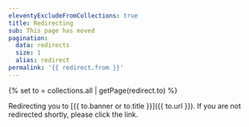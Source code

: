 ```yaml
---
eleventyExcludeFromCollections: true
title: Redirecting
sub: This page has moved
pagination:
  data: redirects
  size: 1
  alias: redirect
permalink: '{{ redirect.from }}'
---
```


{% set to = collections.all | getPage(redirect.to) %}

Redirecting you to [{{ to.banner or to.title }}]({{ to.url }}).
If you are not redirected shortly, please click the link.
